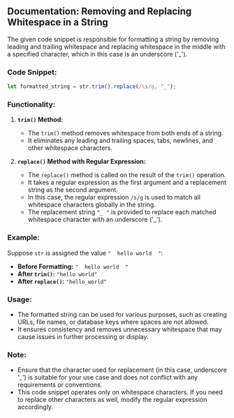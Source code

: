 
## Documentation: Removing and Replacing Whitespace in a String

The given code snippet is responsible for formatting a string by removing leading and trailing whitespace and replacing whitespace in the middle with a specified character, which in this case is an underscore ('_').

### Code Snippet:
```javascript
let formatted_string = str.trim().replace(/\s/g, "_");
```

### Functionality:

1. **`trim()` Method:**
   - The `trim()` method removes whitespace from both ends of a string.
   - It eliminates any leading and trailing spaces, tabs, newlines, and other whitespace characters.

2. **`replace()` Method with Regular Expression:**
   - The `replace()` method is called on the result of the `trim()` operation.
   - It takes a regular expression as the first argument and a replacement string as the second argument.
   - In this case, the regular expression `/s/g` is used to match all whitespace characters globally in the string.
   - The replacement string `"_ "` is provided to replace each matched whitespace character with an underscore ('_').

### Example:
Suppose `str` is assigned the value `"  hello world  "`:

- **Before Formatting:** `"  hello world  "`
- **After `trim()`:** `"hello world"`
- **After `replace()`:** `"hello_world"`

### Usage:
- The formatted string can be used for various purposes, such as creating URLs, file names, or database keys where spaces are not allowed.
- It ensures consistency and removes unnecessary whitespace that may cause issues in further processing or display.

### Note:
- Ensure that the character used for replacement (in this case, underscore '_') is suitable for your use case and does not conflict with any requirements or conventions.
- This code snippet operates only on whitespace characters. If you need to replace other characters as well, modify the regular expression accordingly.

